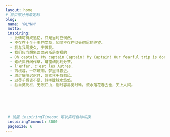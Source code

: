 ```yaml
---
layout: home
# 首页部分元素定制
blog:
 name: '@LYNN'
 motto: 
 inspiring:
  - 此情可待成追忆，只是当时已惘然。
  - 不存在十全十美的文章，如同不存在彻头彻尾的绝望。
  - 我与我周旋久，宁做我。
  - 我们应当想象西西弗斯是幸福的
  - Oh captain, My captain Captain! My Captain! Our fearful trip is done！
  - 矮纸斜行闲作草，晴窗细乳戏分茶。
  - l'enfer, c'est les Autres.
  - 西楼暮，一帘疏雨，梦里寻春去。
  - 收灯庭院迟迟月，落索秋千翦翦风。
  - 过尽千帆皆不是，斜晖脉脉水悠悠。
  - 独自莫凭栏，无限江山，别时容易见时难。流水落花春去也，天上人间。



  
  
  
 # 设置 inspiringTimeout 可以实现自动切换
 inspiringTimeout: 3000
 pageSize: 6
---
```



